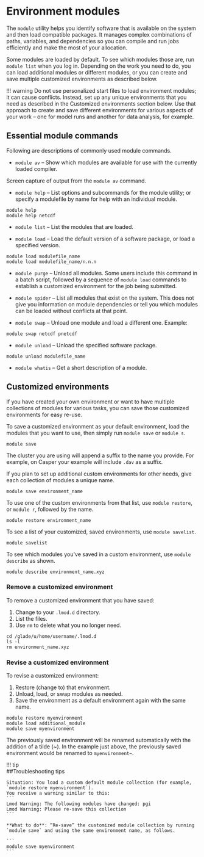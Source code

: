 # Environment modules

The `module` utility helps you identify software that is available on the system and then load compatible packages. It manages complex combinations of paths, variables, and dependencies so you can compile and run jobs efficiently and make the most of your allocation.

Some modules are loaded by default. To see which modules those are, run `module list` when you log in. Depending on the work you need to do, you can load additional modules or different modules, or you can create and save multiple customized environments as described below.

!!! warning
    Do not use personalized start files to load environment modules; it can cause conflicts.
    Instead, set up any unique environments that you need as described in the Customized environments section below. Use that approach to create and save different environments for various aspects of your work – one for model runs and another for data analysis, for example.


## Essential module commands

Following are descriptions of commonly used module commands.

- `module av` – Show which modules are available for use with the currently loaded compiler.

Screen capture of output from the `module av` command.

- `module help` – List options and subcommands for the module utility; or specify a modulefile by name for help with an individual module.

```
module help
module help netcdf
```

- `module list` – List the modules that are loaded.

- `module load` – Load the default version of a software package, or load a specified version.

```
module load modulefile_name
module load modulefile_name/n.n.n
```


- `module purge` – Unload all modules. Some users include this command in a batch script, followed by a sequence of `module load` commands to establish a customized environment for the job being submitted.

- `module spider` – List all modules that exist on the system. This does not give you information on module dependencies or tell you which modules can be loaded without conflicts at that point.

- `module swap` – Unload one module and load a different one. Example:

```
module swap netcdf pnetcdf

```
- `module unload` – Unload the specified software package.
```
module unload modulefile_name

```

- `module whatis` – Get a short description of a module.

## Customized environments

If you have created your own environment or want to have multiple collections of modules for various tasks, you can save those customized environments for easy re-use.

To save a customized environment as your default environment, load the modules that you want to use, then simply run `module save` or `module s`.

```
module save

```


The cluster you are using will append a suffix to the name you provide. For example, on Casper your example will include `.dav` as a suffix.

If you plan to set up additional custom environments for other needs, give each collection of modules a unique name.


```
module save environment_name

```


To use one of the custom environments from that list, use `module restore`, or `module r`, followed by the name.

```
module restore environment_name

```
To see a list of your customized, saved environments, use `module savelist`.
```
module savelist

```

To see which modules you've saved in a custom environment, use `module describe` as shown.

```
module describe environment_name.xyz

```

### Remove a customized environment
To remove a customized environment that you have saved:

1. Change to your `.lmod.d` directory.
2. List the files.
3. Use `rm` to delete what you no longer need.

```
cd /glade/u/home/username/.lmod.d
ls -l
rm environment_name.xyz
```

### Revise a customized environment

To revise a customized environment:

1. Restore (change to) that environment.
2. Unload, load, or swap modules as needed.
3. Save the environment as a default environment again with the same name.

```
module restore myenvironment
module load additional_module
module save myenvironment
```

The previously saved environment will be renamed automatically with the addition of a tilde (~). In the example just above, the previously saved environment would be renamed to `myenvironment~`.


!!! tip  
    ##Troubleshooting tips

    Situation: You load a custom default module collection (for example, `module restore myenvironment`). 
    You receive a warning similar to this:
    ```
    Lmod Warning: The following modules have changed: pgi
    Lmod Warning: Please re-save this collection
    ```

    **What to do**: “Re-save” the customized module collection by running `module save` and using the same environment name, as follows.

    ```
    module save myenvironment
    ```

